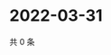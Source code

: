 # 2022-03-31

共 0 条

<!-- BEGIN WEIBO -->
<!-- 最后更新时间 Thu Mar 31 2022 10:52:42 GMT+0800 (China Standard Time) -->

<!-- END WEIBO -->
